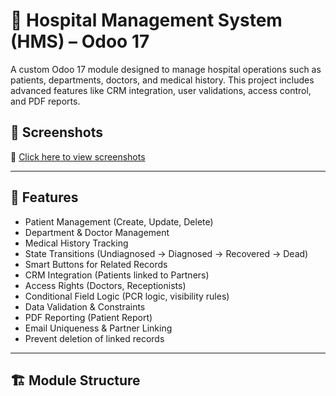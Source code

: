 # 🏥 Hospital Management System (HMS) – Odoo 17

A custom Odoo 17 module designed to manage hospital operations such as patients, departments, doctors, and medical history. This project includes advanced features like CRM integration, user validations, access control, and PDF reports.

## 📸 Screenshots

🔗 [Click here to view screenshots](https://drive.google.com/drive/folders/1fOSHP49QSeWZ-ZyfuPvPTTNYabyqdx3Y?usp=sharing)

---

## 🚀 Features

- Patient Management (Create, Update, Delete)
- Department & Doctor Management
- Medical History Tracking
- State Transitions (Undiagnosed → Diagnosed → Recovered → Dead)
- Smart Buttons for Related Records
- CRM Integration (Patients linked to Partners)
- Access Rights (Doctors, Receptionists)
- Conditional Field Logic (PCR logic, visibility rules)
- Data Validation & Constraints
- PDF Reporting (Patient Report)
- Email Uniqueness & Partner Linking
- Prevent deletion of linked records

---

## 🏗️ Module Structure

